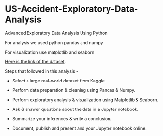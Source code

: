 # US-Accident-Exploratory-Data-Analysis
Advanced Exploratory Data Analysis Using Python  

For analysis we used python pandas and numpy

For visualization use matplotlib and seaborn


[Here is the link of the dataset](https://www.kaggle.com/datasets/sobhanmoosavi/us-accidents/data).

Steps that followed in this analysis - 

  - Select a large real-world dataset from Kaggle.

  - Perform data preparation & cleaning using Pandas & Numpy.

  - Perform exploratory analysis & visualization using Matplotlib & Seaborn.

  - Ask & answer questions about the data in a Jupyter notebook.

  - Summarize your inferences & write a conclusion.

  - Document, publish and present and your Jupyter notebook online.

